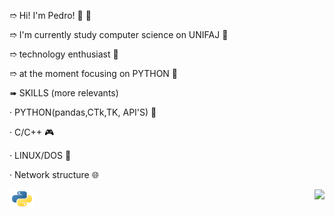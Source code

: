 ➱ Hi! I'm Pedro! 🚀 🐉

➱ I'm currently study computer science on UNIFAJ 🏁

➱ technology enthusiast 📡

➱ at the moment focusing on PYTHON 🐍

➠ SKILLS (more relevants)

· PYTHON(pandas,CTk,TK, API'S) 🐍

· C/C++ 🎮

· LINUX/DOS 🐧

· Network structure 🌐

<img align="right" src="https://github-readme-stats.vercel.app/api/top-langs/?username=salzani&layout=compact&theme=tokyonight">


<img align="left" alt="Rafa-Python" height="30" width="40" src="https://raw.githubusercontent.com/devicons/devicon/master/icons/python/python-original.svg">
   
